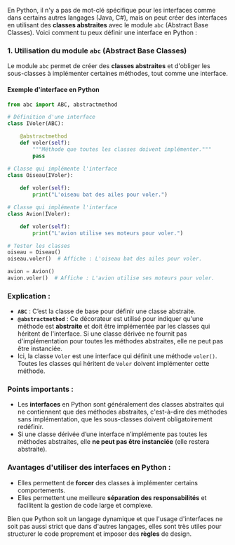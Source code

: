 En Python, il n'y a pas de mot-clé spécifique pour les interfaces comme dans certains autres langages (Java, C#), mais on peut créer des interfaces en utilisant des **classes abstraites** avec le module `abc` (Abstract Base Classes). Voici comment tu peux définir une interface en Python :

### 1. Utilisation du module `abc` (Abstract Base Classes)

Le module `abc` permet de créer des **classes abstraites** et d'obliger les sous-classes à implémenter certaines méthodes, tout comme une interface.

#### Exemple d'interface en Python

```python
from abc import ABC, abstractmethod

# Définition d'une interface
class IVoler(ABC):

    @abstractmethod
    def voler(self):
        """Méthode que toutes les classes doivent implémenter."""
        pass

# Classe qui implémente l'interface
class Oiseau(IVoler):
    
    def voler(self):
        print("L'oiseau bat des ailes pour voler.")

# Classe qui implémente l'interface
class Avion(IVoler):

    def voler(self):
        print("L'avion utilise ses moteurs pour voler.")

# Tester les classes
oiseau = Oiseau()
oiseau.voler()  # Affiche : L'oiseau bat des ailes pour voler.

avion = Avion()
avion.voler()  # Affiche : L'avion utilise ses moteurs pour voler.
```

### Explication :
- **`ABC`** : C’est la classe de base pour définir une classe abstraite.
- **`@abstractmethod`** : Ce décorateur est utilisé pour indiquer qu'une méthode est **abstraite** et doit être implémentée par les classes qui héritent de l'interface. Si une classe dérivée ne fournit pas d'implémentation pour toutes les méthodes abstraites, elle ne peut pas être instanciée.
- Ici, la classe `Voler` est une interface qui définit une méthode `voler()`. Toutes les classes qui héritent de `Voler` doivent implémenter cette méthode.

### Points importants :
- Les **interfaces** en Python sont généralement des classes abstraites qui ne contiennent que des méthodes abstraites, c'est-à-dire des méthodes sans implémentation, que les sous-classes doivent obligatoirement redéfinir.
- Si une classe dérivée d’une interface n’implémente pas toutes les méthodes abstraites, elle **ne peut pas être instanciée** (elle restera abstraite).

### Avantages d'utiliser des interfaces en Python :
- Elles permettent de **forcer** des classes à implémenter certains comportements.
- Elles permettent une meilleure **séparation des responsabilités** et facilitent la gestion de code large et complexe.

Bien que Python soit un langage dynamique et que l'usage d'interfaces ne soit pas aussi strict que dans d'autres langages, elles sont très utiles pour structurer le code proprement et imposer des **règles** de design.